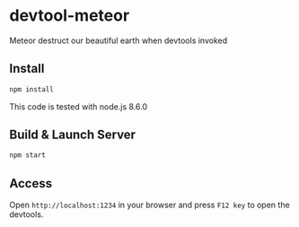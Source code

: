 # devtool-meteor

Meteor destruct our beautiful earth when devtools invoked

## Install

```sh
npm install
```

This code is tested with node.js 8.6.0

## Build & Launch Server

```sh
npm start
```

## Access

Open `http://localhost:1234` in your browser and press `F12 key` to open the devtools.

